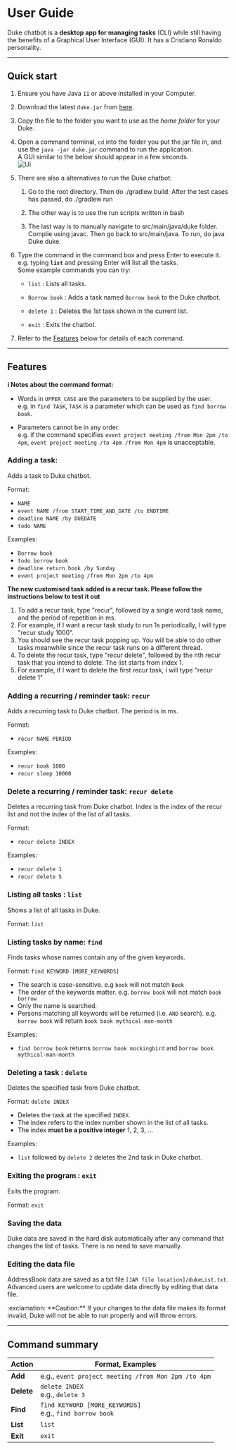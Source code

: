 # User Guide 

Duke chatbot is a **desktop app for managing tasks** (CLI) while still having the benefits of a Graphical User Interface (GUI). It has a Cristiano Ronaldo personality.

--------------------------------------------------------------------------------------------------------------------

## Quick start

1. Ensure you have Java `11` or above installed in your Computer.

1. Download the latest `duke.jar` from [here](https://github.com/ARPspoofing/ip/releases/tag/v0.2).

1. Copy the file to the folder you want to use as the _home folder_ for your Duke.

1. Open a command terminal, `cd` into the folder you put the jar file in, and use the `java -jar duke.jar` command to run the application.<br>
   A GUI similar to the below should appear in a few seconds.<br>
   ![Ui](Ui.png)

1. There are also a alternatives to run the Duke chatbot:
    1. Go to the root directory. Then do ./gradlew build. After the test cases has
       passed, do ./gradlew run

    1. The other way is to use the run scripts written in bash

    1. The last way is to manually navigate to src/main/java/duke folder. Complie
       using javac. Then go back to src/main/java. To run, do java Duke duke.

1. Type the command in the command box and press Enter to execute it. e.g. typing **`list`** and pressing Enter will list all the tasks.<br>
   Some example commands you can try:

    * `list` : Lists all tasks.

    * `Borrow book` : Adds a task named `Borrow book` to the Duke chatbot.

    * `delete 1` : Deletes the 1st task shown in the current list.

    * `exit` : Exits the chatbot.

1. Refer to the [Features](#features) below for details of each command.

--------------------------------------------------------------------------------------------------------------------

## Features

<div markdown="block" class="alert alert-info">

**:information_source: Notes about the command format:**<br>

* Words in `UPPER_CASE` are the parameters to be supplied by the user.<br>
  e.g. in `find TASK`, `TASK` is a parameter which can be used as `find borrow book`.

* Parameters cannot be in any order.<br>
  e.g. if the command specifies `event project meeting /from Mon 2pm /to 4pm`, `event project meeting /to 4pm /from Mon 4pm` is unacceptable.

</div>

### Adding a task: ` `

Adds a task to Duke chatbot.

Format:
- `NAME`
- `event NAME /from START_TIME_AND_DATE /to ENDTIME`
- `deadline NAME /by DUEDATE`
- `todo NAME`

Examples:
* `Borrow book`
* `todo borrow book`
* `deadline return book /by Sunday`
* `event project meeting /from Mon 2pm /to 4pm`

**The new customised task added is a recur task. Please follow the
instructions below to test it out**

1. To add a recur task, type "recur", followed by a single word task name, and
   the period of repetition in ms.
2. For example, if I want a recur task study to run 1s periodically, I will
   type "recur study 1000".
3. You should see the recur task popping up. You will be able to do other
   tasks meanwhile since the recur task runs on a different thread.
4. To delete the recur task, type "recur delete", followed by the nth recur
   task that you intend to delete. The list starts from index 1.
5. For example, if I want to delete the first recur task, I will type "recur
   delete 1"

### Adding a recurring / reminder task: `recur`

Adds a recurring task to Duke chatbot. The period is in ms.

Format:
- `recur NAME PERIOD`

Examples:
* `recur book 1000`
* `recur sleep 10000`

### Delete a recurring / reminder task: `recur delete`

Deletes a recurring task from Duke chatbot. Index is the index of the recur list and not the index of the list of all tasks.

Format:
- `recur delete INDEX`

Examples:
* `recur delete 1`
* `recur delete 5`

### Listing all tasks : `list`

Shows a list of all tasks in Duke.

Format: `list`

### Listing tasks by name: `find`

Finds tasks whose names contain any of the given keywords.

Format: `find KEYWORD [MORE_KEYWORDS]`

* The search is case-sensitive. e.g `book` will not match `Book`
* The order of the keywords matter. e.g. `borrow book` will not match `book borrow`
* Only the name is searched.
* Persons matching all keywords will be returned (i.e. `AND` search).
  e.g. `borrow book` will return `book book mythical-man-month`

Examples:
* `find borrow book` returns `borrow book mockingbird` and `borrow book mythical-man-month`<br>

### Deleting a task : `delete`

Deletes the specified task from Duke chatbot.

Format: `delete INDEX`

* Deletes the task at the specified `INDEX`.
* The index refers to the index number shown in the list of all tasks.
* The index **must be a positive integer** 1, 2, 3, …​

Examples:
* `list` followed by `delete 2` deletes the 2nd task in Duke chatbot.

### Exiting the program : `exit`

Exits the program.

Format: `exit`

### Saving the data

Duke data are saved in the hard disk automatically after any command that changes the list of tasks. There is no need to save manually.

### Editing the data file

AddressBook data are saved as a txt file `[JAR file location]/dukeList.txt`. Advanced users are welcome to update data directly by editing that data file.

<div markdown="span" class="alert alert-warning">:exclamation: **Caution:**
If your changes to the data file makes its format invalid, Duke will not be able to run properly and will throw errors.
</div>

--------------------------------------------------------------------------------------------------------------------

## Command summary

Action | Format, Examples
--------|------------------
**Add** | e.g., `event project meeting /from Mon 2pm /to 4pm`
**Delete** | `delete INDEX`<br> e.g., `delete 3`
**Find** | `find KEYWORD [MORE_KEYWORDS]`<br> e.g., `find borrow book`
**List** | `list`
**Exit** | `exit`
